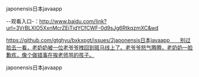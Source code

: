 japonensis日本javaapp

--观看入口-：http://www.baidu.com/link?url=3VrBLXlO5XxnMcrZEiTidYCfCWF-0d9sJg6RtkqzmXC&wd

https://github.com/gtghyu/bxkxpgt/issues/2japonensis日本javaapp　　别过脸去一看，老奶奶被一位老爷爷拽回到斑马线上了。老爷爷怒气腾腾，老奶奶一脸歉疚，像个做错事在挨老师骂的孩子。

japonensis日本javaapp
